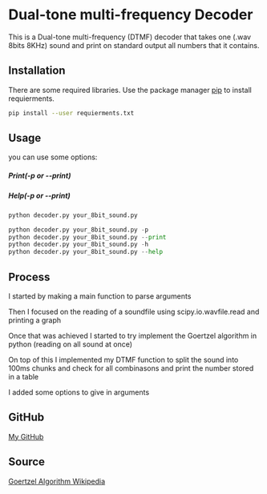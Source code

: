 # Dual-tone multi-frequency Decoder

This is a Dual-tone multi-frequency (DTMF) decoder that takes one (.wav
8bits 8KHz) sound and print on standard output all numbers that it contains.

## Installation

There are some required libraries.
Use the package manager [pip](https://pip.pypa.io/en/stable/) to install 
requierments.

```bash
pip install --user requierments.txt
```

## Usage

you can use some options: 
##### Print(-p or --print)
##### Help(-p or --print)

```python
python decoder.py your_8bit_sound.py

python decoder.py your_8bit_sound.py -p
python decoder.py your_8bit_sound.py --print
python decoder.py your_8bit_sound.py -h
python decoder.py your_8bit_sound.py --help
```

## Process

I started by making a main function to parse arguments

Then I focused on the reading of a soundfile using scipy.io.wavfile.read 
and printing a graph

Once that was achieved I started to try implement 
the Goertzel algorithm in python (reading on all sound at once)

On top of this I implemented my DTMF function 
to split the sound into 100ms chunks and check for all combinasons 
and print the number stored in a table

I added some options to give in arguments 

## GitHub

[My GitHub](https://github.com/topodoco/octave.genest-jenny)

## Source

[Goertzel Algorithm Wikipedia](https://en.wikipedia.org/wiki/Goertzel_algorithm)